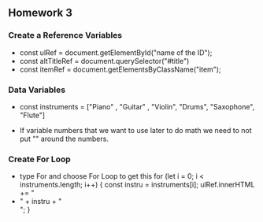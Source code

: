 ## Homework 3

### Create a Reference Variables

- const ulRef = document.getElementById("name of the ID");
- const altTitleRef = document.querySelector("#title")
- const itemRef = document.getElementsByClassName("item");

### Data Variables

- const instruments = ["Piano" , "Guitar" , "Violin", "Drums", "Saxophone", "Flute"]

- If variable numbers that we want to use later to do math we need to not put "" around the numbers.

### Create For Loop

- type For and choose For Loop to get this
  for (let i = 0; i < instruments.length; i++) {
  const instru = instruments[i];
  ulRef.innerHTML += "<li>" + instru + "</li>";
  }

